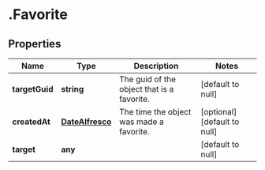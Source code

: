 # .Favorite

## Properties
Name | Type | Description | Notes
------------ | ------------- | ------------- | -------------
**targetGuid** | **string** | The guid of the object that is a favorite. | [default to null]
**createdAt** | [**DateAlfresco**](DateAlfresco.md) | The time the object was made a favorite. | [optional] [default to null]
**target** | **any** |  | [default to null]


